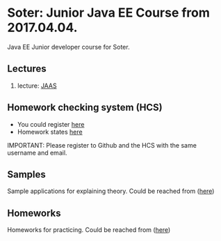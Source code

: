 # Soter: Junior Java EE Course from 2017.04.04.
Java EE Junior developer course for Soter.

## Lectures

1. lecture: [JAAS](https://github.com/lordoftheflies/soter-java-junior-educatio/wiki/Lecture-JAAS)

## Homework checking system (HCS)

* You could register [here](https://ci.cherubits.hu)
* Homework states [here](https://ci.cherubits.hu/blue/pipelines)

IMPORTANT: Please register to Github and the HCS with the same username and email.

## Samples 
Sample applications for explaining theory. Could be reached from ([here](https://github.com/lordoftheflies/soter-java-junior-educatio/tree/master/sample))

## Homeworks 
Homeworks for practicing. Could be reached from ([here](https://github.com/lordoftheflies/soter-java-junior-educatio/tree/master/homework))
